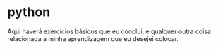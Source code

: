 # python
Aqui haverá exercícios básicos que eu conclui, e qualquer outra coisa relacionada a minha aprendizagem que eu desejei colocar.
